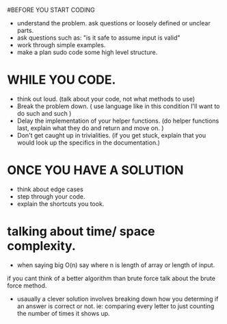 
#BEFORE YOU START CODING
  * understand the problem. ask questions or loosely defined or unclear parts. 
  * ask questions such as: "is it safe to assume input is valid" 
  * work through simple examples.
  * make a plan sudo code some high level structure. 
# WHILE YOU CODE. 
  * think out loud. (talk about your code, not what methods to use)
  * Break the problem down. ( use language like in this condition I'll want to do such and such )
  * Delay the implementation of your helper functions. 
    (do helper functions last, explain what they do and return and move on. )
  * Don't get caught up in trivialities. 
    (if you get stuck, explain that you would look up the specifics in the documentation.)
# ONCE YOU HAVE A SOLUTION
  * think about edge cases
  * step through your code.
  * explain the shortcuts you took. 
# talking about time/ space complexity.
  * when saying big O(n) say where n is length of array or length of input. 





if you cant think of a better algorithm than brute force talk about the brute force method.
  * usaually a clever solution involves breaking down how you determing if an answer is correct or not. ie: comparing every letter to just counting the number of times it shows up. 